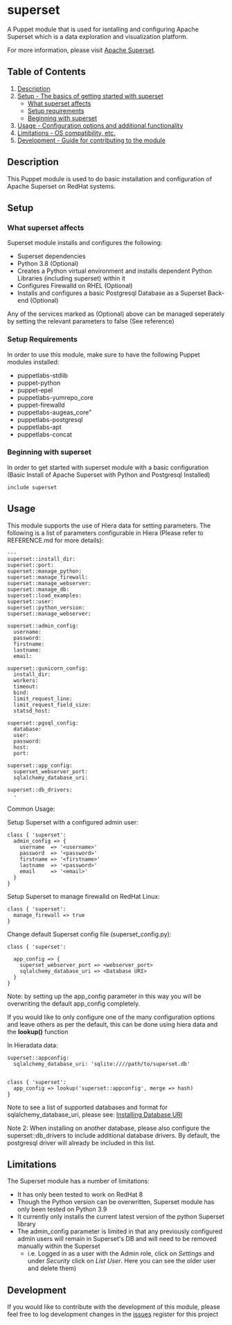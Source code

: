# superset

A Puppet module that is used for isntalling and configuring Apache Superset which is a data exploration and visualization platform.

For more information, please visit [Apache Superset][1].

## Table of Contents

1. [Description](#description)
1. [Setup - The basics of getting started with superset](#setup)
    * [What superset affects](#what-superset-affects)
    * [Setup requirements](#setup-requirements)
    * [Beginning with superset](#beginning-with-superset)
1. [Usage - Configuration options and additional functionality](#usage)
1. [Limitations - OS compatibility, etc.](#limitations)
1. [Development - Guide for contributing to the module](#development)

## Description

This Puppet module is used to do basic installation and configuration of Apache Superset on RedHat systems.

## Setup

### What superset affects

Superset module installs and configures the following:

* Superset dependencies
* Python 3.8 (Optional)
* Creates a Python virtual environment and installs dependent Python Libraries (including superset) within it
* Configures Firewalld on RHEL (Optional)
* Installs and configures a basic Postgresql Database as a Superset Back-end (Optional)

Any of the services marked as (Optional) above can be managed seperately by setting the relevant parameters to false (See reference)

### Setup Requirements 

In order to use this module, make sure to have the following Puppet modules installed:

* puppetlabs-stdlib
* puppet-python
* puppet-epel
* puppetlabs-yumrepo_core
* puppet-firewalld
* puppetlabs-augeas_core"
* puppetlabs-postgresql
* puppetlabs-apt
* puppetlabs-concat

### Beginning with superset

In order to get started with superset module with a basic configuration (Basic Install of Apache Superset with Python and Postgresql Installed)

```
include superset
```

## Usage

This module supports the use of Hiera data for setting parameters.  The following is a list of parameters configurable in Hiera (Please refer to REFERENCE.md for more details):

```
---
superset::install_dir: 
superset::port: 
superset::manage_python: 
superset::manage_firewall: 
superset::manage_webserver: 
superset::manage_db: 
superset::load_examples: 
superset::user: 
superset::python_version: 
superset::manage_webserver: 

superset::admin_config:
  username: 
  password: 
  firstname: 
  lastname: 
  email: 

superset::gunicorn_config:
  install_dir: 
  workers: 
  timeout: 
  bind: 
  limit_request_line: 
  limit_request_field_size: 
  statsd_host: 

superset::pgsql_config:
  database:
  user:
  password:
  host:
  port:

superset::app_config:
  superset_webserver_port: 
  sqlalchemy_database_uri: 

superset::db_drivers:
  - 
```

Common Usage:

Setup Superset with a configured admin user:

```
class { 'superset':
  admin_config => {
    username  => '<username>'
    password  => '<password>'
    firstname => '<firstname>'
    lastname  => '<password>'
    email     => '<email>'
  }
}
```

Setup Superset to manage firewalld on RedHat Linux:

```
class { 'superset':
  manage_firewall => true
}
```

Change default Superset config file (superset_config.py):

```
class { 'superset':
  
  app_config => {
    superset_webserver_port => <webserver_port>
    sqlalchemy_database_uri => <Database URI>
  }
}
```
Note: by setting up the app_config parameter in this way you will be overwriting the default app_config completely.  

If you would like to only configure one of the many configuration options and leave others as per the default, this can be done using hiera data and the **lookup()** function

In Hieradata data:

```
superset::appconfig:
  sqlalchemy_database_uri: 'sqlite:////path/to/superset.db'
  
```

```
class { 'superset':
  app_config => lookup('superset::appconfig', merge => hash)
}
```

Note to see a list of supported databases and format for sqlalchemy_database_uri, please see: [Installing Database URI][2]

Note 2: When installing on another database, please also configure the superset::db_drivers to include additional database drivers.  By default, the postgresql driver will already be included in this list.

## Limitations

The Superset module has a number of limitations:
* It has only been tested to work on RedHat 8
* Though the Python version can be overwritten, Superset module has only been tested on Python 3.9
* It currently only installs the current latest version of the python Superset library
* The admin_config parameter is limited in that any previously configured admin users will remain in Superset's DB and will need to be removed manually within the Superset 
  * i.e. Logged in as a user with the Admin role, click on *Settings* and under *Security* click on *List User*.  Here you can see the older user and delete them)

## Development

If you would like to contribute with the development of this module, please feel free to log development changes in the [issues][3] register for this project  


[1]: https://superset.apache.org/
[2]: https://superset.apache.org/docs/databases/installing-database-drivers
[3]: https://github.com/jortencio/superset/issues
